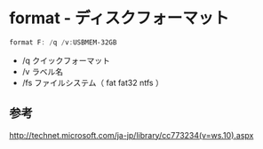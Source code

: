 ﻿# format - ディスクフォーマット

```powershell
format F: /q /v:USBMEM-32GB
```

- /q クイックフォーマット
- /v ラベル名
- /fs ファイルシステム（ fat fat32 ntfs ）

## 参考
http://technet.microsoft.com/ja-jp/library/cc773234(v=ws.10).aspx
